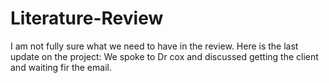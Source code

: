 # Literature-Review
I am not fully sure what we need to have in the review. Here is the last update on the project:
We spoke to Dr cox and discussed getting the client and waiting fir the email.
